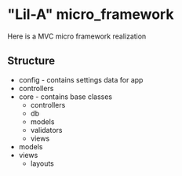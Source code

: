 # "Lil-A" micro_framework
Here is a MVC micro framework realization 
## Structure
* config - contains settings data for app
* controllers
* core - contains base classes
   - controllers
   - db
   - models
   - validators
   - views
* models
* views
   - layouts

